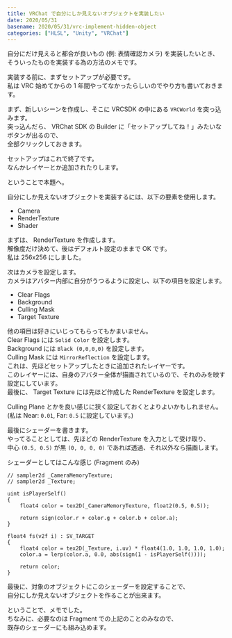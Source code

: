 ```yaml
---
title: VRChat で自分にしか見えないオブジェクトを実装したい
date: 2020/05/31
basename: 2020/05/31/vrc-implement-hidden-object
categories: ["HLSL", "Unity", "VRChat"]
---
```


自分にだけ見えると都合が良いもの (例: 表情確認カメラ) を実装したいとき、  
そういったものを実装する為の方法のメモです。

実装する前に、まずセットアップが必要です。  
私は VRC 始めてからの 1 年間やってなかったらしいのでやり方も書いておきます。

まず、新しいシーンを作成し、そこに VRCSDK の中にある `VRCWorld` を突っ込みます。  
突っ込んだら、 VRChat SDK の Builder に「セットアップしてね！」みたいなボタンが出るので、  
全部クリックしておきます。

セットアップはこれで終了です。  
なんかレイヤーとか追加されたりします。

ということで本題へ。

自分にしか見えないオブジェクトを実装するには、以下の要素を使用します。

- Camera
- RenderTexture
- Shader

まずは、 RenderTexture を作成します。  
解像度だけ決めて、後はデフォルト設定のままで OK です。  
私は 256x256 にしました。

次はカメラを設定します。  
カメラはアバター内部に自分がうつるように設定し、以下の項目を設定します。

- Clear Flags
- Background
- Culling Mask
- Target Texture

他の項目は好きにいじってもらってもかまいません。  
Clear Flags には `Solid Color` を設定します。  
Background には `Black (0,0,0,0)` を設定します。  
Culling Mask には `MirrorReflection` を設定します。  
これは、先ほどセットアップしたときに追加されたレイヤーです。  
このレイヤーには、自身のアバター全体が描画されているので、それのみを映す設定にしています。  
最後に、 Target Texture には先ほど作成した RenderTexture を設定します。

Culling Plane とかを良い感じに狭く設定しておくとよりよいかもしれません。  
(私は Near: `0.01`, Far: `0.5` に設定しています。)

最後にシェーダーを書きます。  
やってることとしては、先ほどの RenderTexture を入力として受け取り、  
中心 `(0.5, 0.5)` が黒 `(0, 0, 0, 0)` であれば透過、それ以外なら描画します。

シェーダーとしてはこんな感じ (Fragment のみ)

```hlsl
// sampler2d _CameraMemoryTexture;
// sampler2d _Texture;

uint isPlayerSelf()
{
    float4 color = tex2D(_CameraMemoryTexture, float2(0.5, 0.5));

    return sign(color.r + color.g + color.b + color.a);
}

float4 fs(v2f i) : SV_TARGET
{
    float4 color = tex2D(_Texture, i.uv) * float4(1.0, 1.0, 1.0, 1.0);
    color.a = lerp(color.a, 0.0, abs(sign(1 - isPlayerSelf())));

    return color;
}
```

最後に、対象のオブジェクトにこのシェーダーを設定することで、  
自分にしか見えないオブジェクトを作ることが出来ます。

ということで、メモでした。  
ちなみに、必要なのは Fragment での上記のことのみなので、  
既存のシェーダーにも組み込めます。
